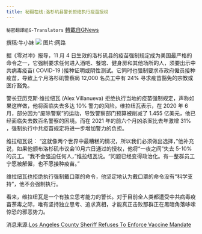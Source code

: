 ```yaml
---
title: 秘翻在线:洛杉矶县警长拒绝执行疫苗授权
---
```

`秘密翻譯組G-Translators` [轉載自GNews](https://gnews.org/zh-hans/1581507/)

撰稿:牛小妹
![](https://assets.gnews.org/wp-content/uploads/2021/10/epa-5.jpg)
图片:网路

据《零对冲》报导，11 月 4 日生效的洛杉矶县的疫苗强制规定成为美国最严格的命令之一，它强制要求任何进入酒吧、餐馆、健身房和其他场所的人，须要出示中共病毒疫苗( COVID-19 )接种证明或阴性测试。它同时也强制要求市政府僱员接种疫苗，导致上个月洛杉矶警察局 12,000 名员工中有 24% 寻求疫苗豁免的宗教或医疗豁免。

警长亚历克斯·维拉纽瓦 (Alex Villanueva) 拒绝执行当地的疫苗强制规定，声称如果这样做，他将面临失去多达 10% 警力的风险。维拉纽瓦表示，在 2020 年 6 月，部分因为“废除警察”的运动，导致警察部门预算被削减了 1.455 亿美元，他已经面临失去数百名警察的困境。而在 2021 年的前六个月凶杀案比去年激增 31% ，强制执行中共疫苗规定将进一步增加警力的负担。

维拉纽瓦说： “这就像两个世界中最糟糕的情况，所以我们必须做出选择，”他补充说，如果他颁布洛杉矶市议会10月六日通过的授权，他将“一夜之间”失去 5-10% 的员工。“我不会强迫任何人，”维拉纽瓦说。“问题已经变得政治化。有一整群员工宁愿被解僱，也不愿接种疫苗。”

维拉纽瓦也拒绝执行强制戴口罩的命令，他坚定地认为戴口罩的命令没有“科学支持”，他不会强制执行。

看来，维拉纽瓦是一个有独立思考能力的警长。对于目前全人类都遭受中共病毒疫苗荼毒之际，唯有坚持独立思考、追求真相，才能真正击败那群正在黑暗角落哆嗦惊恐的邪恶势力。

消息来源:[Los Angeles County Sheriff Refuses To Enforce Vaccine Mandate](http://Los%20Angeles%20County%20Sheriff%20Refuses%20To%20Enforce%20Vaccine%20Mandate)
